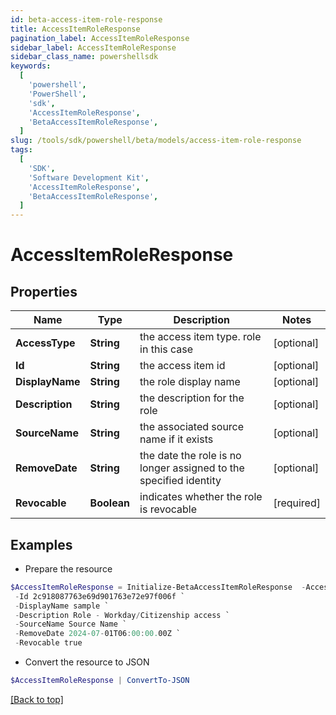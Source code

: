 ```yaml
---
id: beta-access-item-role-response
title: AccessItemRoleResponse
pagination_label: AccessItemRoleResponse
sidebar_label: AccessItemRoleResponse
sidebar_class_name: powershellsdk
keywords:
  [
    'powershell',
    'PowerShell',
    'sdk',
    'AccessItemRoleResponse',
    'BetaAccessItemRoleResponse',
  ]
slug: /tools/sdk/powershell/beta/models/access-item-role-response
tags:
  [
    'SDK',
    'Software Development Kit',
    'AccessItemRoleResponse',
    'BetaAccessItemRoleResponse',
  ]
---
```


# AccessItemRoleResponse

## Properties

| Name | Type | Description | Notes |
| --- | --- | --- | --- |
| **AccessType** | **String** | the access item type. role in this case | [optional] |
| **Id** | **String** | the access item id | [optional] |
| **DisplayName** | **String** | the role display name | [optional] |
| **Description** | **String** | the description for the role | [optional] |
| **SourceName** | **String** | the associated source name if it exists | [optional] |
| **RemoveDate** | **String** | the date the role is no longer assigned to the specified identity | [optional] |
| **Revocable** | **Boolean** | indicates whether the role is revocable | [required] |

## Examples

- Prepare the resource

```powershell
$AccessItemRoleResponse = Initialize-BetaAccessItemRoleResponse  -AccessType role `
 -Id 2c918087763e69d901763e72e97f006f `
 -DisplayName sample `
 -Description Role - Workday/Citizenship access `
 -SourceName Source Name `
 -RemoveDate 2024-07-01T06:00:00.00Z `
 -Revocable true
```

- Convert the resource to JSON

```powershell
$AccessItemRoleResponse | ConvertTo-JSON
```

[[Back to top]](#)
